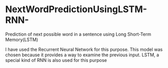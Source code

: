 # NextWordPredictionUsingLSTM-RNN-
Prediction of next possible word in a sentence using Long Short-Term Memory(LSTM)

I have used the Recurrent Neural Network for this purpose. This model was chosen because it provides a way to examine the previous input. LSTM, a special kind of RNN is also used for this purpose

